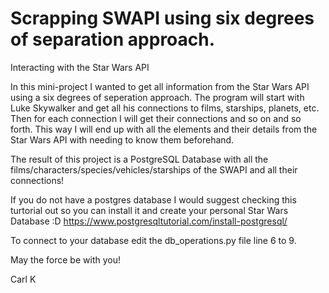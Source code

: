 # Scrapping SWAPI using six degrees of separation approach.
Interacting with the Star Wars API

In this mini-project I wanted to get all information from the Star Wars API using a six degrees of seperation approach.
The program will start with Luke Skywalker and get all his connections to films, starships, planets, etc.
Then for each connection I will get their connections and so on and so forth.
This way I will end up with all the elements and their details from the Star Wars API with needing to know them beforehand.

The result of this project is a PostgreSQL Database with all the films/characters/species/vehicles/starships of the SWAPI and all their connections!

If you do not have a postgres database I would suggest checking this turtorial out so you can install it and create your personal Star Wars Database :D
https://www.postgresqltutorial.com/install-postgresql/

To connect to your database edit the db_operations.py file line 6 to 9.

May the force be with you!

Carl K
